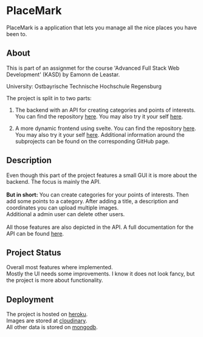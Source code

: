 # PlaceMark

PlaceMark is a application that lets you manage all the nice places you have been to.

## About
This is part of an assignmet for the course 'Advanced Full Stack Web Development' (KASD) by Eamonn de Leastar.

University: Ostbayrische Technische Hochschule Regensburg

The project is split in to two parts:
1. The backend with an API for creating categories and points of interests. You can find the repository [here]( https://github.com/put37585/PlaceMark). You may also try it your self
[here](https://placemark-ksda.herokuapp.com).

2. A more dynamic frontend using svelte. You can find the repository [here](https://github.com/put37585/PlaceMark_svelte). You may also try it your self
[here](https://placemark-kasd.netlify.app).
Additional information around the subprojects can be found on the corresponding GitHub page.


## Description

Even though this part of the project features a small GUI it is more about the backend.
The focus is mainly the API. \
\
**But in short:** 
You can create categories for your points of interests. Then add some points to a category. After adding a title, a description and coordinates you can upload multiple images.\
Additional a admin user can delete other users.\
\
All those features are also depicted in the API. A full documentation for the API can be found [here](https://placemark-ksda.herokuapp.com/documentation).

## Project Status
Overall most features where implemented.\
Mostly the UI needs some improvements. I know it does not look fancy, but the project is more about functionality.

## Deployment
The project is hosted on [heroku](https://heroku.com).\
Images are stored at [cloudinary](https://cloudinary.com).\
All other data is stored on [mongodb](https://www.mongodb.com).

